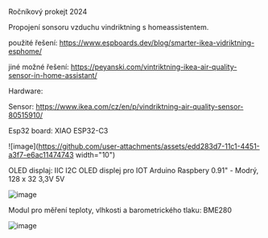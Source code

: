 Ročníkový prokejt 2024 

Propojení sonsoru vzduchu vindriktning s homeassistentem.

použité řešení: https://www.espboards.dev/blog/smarter-ikea-vidriktning-esphome/ 

jiné možné řešení: https://peyanski.com/vintriktning-ikea-air-quality-sensor-in-home-assistant/

Hardware:

Sensor:  https://www.ikea.com/cz/en/p/vindriktning-air-quality-sensor-80515910/ 

Esp32 board: XIAO ESP32-C3

![image](https://github.com/user-attachments/assets/edd283d7-11c1-4451-a3f7-e6ac11474743 width="10")

OLED displaj: IIC I2C OLED displej pro IOT Arduino Raspbery 0.91" - Modrý, 128 x 32 3,3V 5V

![image](https://github.com/user-attachments/assets/75203404-ac55-4ee5-bc5c-1e645bbe6327)

Modul pro měření teploty, vlhkosti a barometrického tlaku: BME280

![image](https://github.com/user-attachments/assets/8bf78202-1dc3-4f40-813d-884007de096a)





